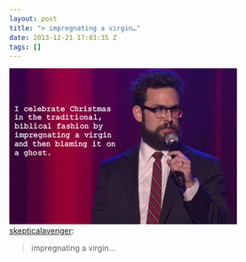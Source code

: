 ```yaml
---
layout: post
title: "> impregnating a virgin…"
date: 2013-12-21 17:03:35 Z
tags: []
---
```

![](/media/2013/12/70695187331.png)
[skepticalavenger](http://skepticalavenger.tumblr.com/post/15239892238/impregnating-a-virgin):

> impregnating a virgin…
